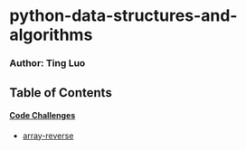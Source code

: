 # python-data-structures-and-algorithms

### Author: Ting Luo

## Table of Contents

#### [Code Challenges](https://github.com/masonrybits/python-data-structures-and-algorithms)
   * [array-reverse](https://github.com/masonrybits/python-data-structures-and-algorithms/tree/master/challenges/array_reverse)
